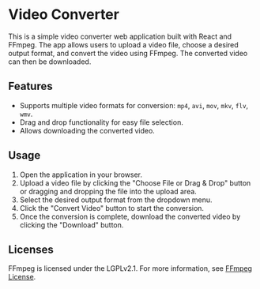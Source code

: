 # Video Converter

This is a simple video converter web application built with React and FFmpeg. The app allows users to upload a video file, choose a desired output format, and convert the video using FFmpeg. The converted video can then be downloaded.

## Features

- Supports multiple video formats for conversion: `mp4`, `avi`, `mov`, `mkv`, `flv`, `wmv`.
- Drag and drop functionality for easy file selection.
- Allows downloading the converted video.

## Usage

1. Open the application in your browser.
2. Upload a video file by clicking the "Choose File or Drag & Drop" button or dragging and dropping the file into the upload area.
3. Select the desired output format from the dropdown menu.
4. Click the "Convert Video" button to start the conversion.
5. Once the conversion is complete, download the converted video by clicking the "Download" button.

## Licenses

FFmpeg is licensed under the LGPLv2.1. For more information, see [FFmpeg License](https://www.ffmpeg.org/legal.html).
